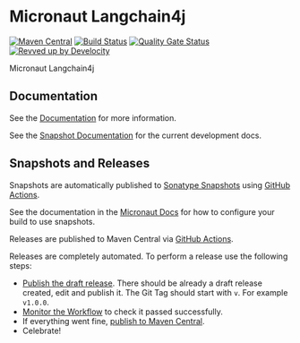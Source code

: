 <!-- Checklist: https://github.com/micronaut-projects/micronaut-core/wiki/New-Module-Checklist -->

# Micronaut Langchain4j

[![Maven Central](https://img.shields.io/maven-central/v/io.micronaut.langchain4j/micronaut-langchain4j.svg?label=Maven%20Central)](https://search.maven.org/search?q=g:%22io.micronaut.langchain4j%22%20AND%20a:%22micronaut-langchain4j%22)
[![Build Status](https://github.com/micronaut-projects/micronaut-langchain4j/workflows/Java%20CI/badge.svg)](https://github.com/micronaut-projects/micronaut-langchain4j/actions)
[![Quality Gate Status](https://sonarcloud.io/api/project_badges/measure?project=micronaut-projects_micronaut-template&metric=alert_status)](https://sonarcloud.io/summary/new_code?id=micronaut-projects_micronaut-template)
[![Revved up by Develocity](https://img.shields.io/badge/Revved%20up%20by-Develocity-06A0CE?logo=Gradle&labelColor=02303A)](https://ge.micronaut.io/scans)

Micronaut Langchain4j

## Documentation

See the [Documentation](https://micronaut-projects.github.io/micronaut-langchain4j/latest/guide/) for more information.

See the [Snapshot Documentation](https://micronaut-projects.github.io/micronaut-langchain4j/snapshot/guide/) for the current development docs.

<!-- ## Examples

Examples can be found in the [examples](https://github.com/micronaut-projects/micronaut-langchain4j/tree/master/examples) directory. -->

## Snapshots and Releases

Snapshots are automatically published to [Sonatype Snapshots](https://s01.oss.sonatype.org/content/repositories/snapshots/io/micronaut/) using [GitHub Actions](https://github.com/micronaut-projects/micronaut-langchain4j/actions).

See the documentation in the [Micronaut Docs](https://docs.micronaut.io/latest/guide/index.html#usingsnapshots) for how to configure your build to use snapshots.

Releases are published to Maven Central via [GitHub Actions](https://github.com/micronaut-projects/micronaut-langchain4j/actions).

Releases are completely automated. To perform a release use the following steps:

* [Publish the draft release](https://github.com/micronaut-projects/micronaut-langchain4j/releases). There should be already a draft release created, edit and publish it. The Git Tag should start with `v`. For example `v1.0.0`.
* [Monitor the Workflow](https://github.com/micronaut-projects/micronaut-langchain4j/actions?query=workflow%3ARelease) to check it passed successfully.
* If everything went fine, [publish to Maven Central](https://github.com/micronaut-projects/micronaut-langchain4j/actions?query=workflow%3A"Maven+Central+Sync").
* Celebrate!
